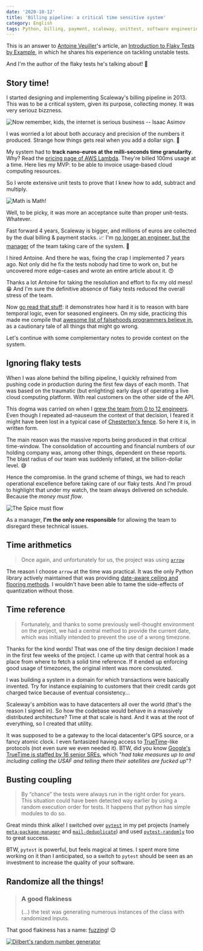 ```yaml
---
date: '2020-10-12'
title: 'Billing pipeline: a critical time sensitive system'
category: English
tags: Python, billing, payment, scaleway, unittest, software engineering, quality assurance, management, pipeline, data, money, business, AWS, lambda, date, time, falsehood, Chesterton's fence, arrow, TrueTime, google, pytest, meta-package-manage, mail-deduplicate
---
```


This is an answer to [Antoine Veuiller](https://www.linkedin.com/in/antoine-veuiller/)'s article, an [Introduction to Flaky Tests by Example](https://medium.com/@aveuiller/stories-of-flaky-test-encounters-in-the-wild-a152bf7151f5), in which he shares his experience on tackling unstable tests.

And I'm the author of the flaky tests he's talking about! 😬

## Story time!

I started designing and implementing Scaleway's billing pipeline in 2013. This was to be a critical system, given its purpose, collecting money. It was very seriouz bizzness.

![Now remember, kids, the internet is serious business -- Isaac Asimov]({attach}internet-is-serious-business.jpeg)

I was worried a lot about both accuracy and precision of the numbers it produced. Strange how things gets real when you add a dollar sign. 🤑

My system had to **track nano-euros at the milli-seconds time granularity**. Why? Read the [pricing page of AWS Lambda](https://aws.amazon.com/lambda/pricing/). They're billed 100ms usage at a time. Here lies my MVP: to be able to invoice usage-based cloud computing resources.

So I wrote extensive unit tests to prove that I knew how to add, subtract and multiply.

![Math is Math!]({attach}math-is-math.jpeg)

Well, to be picky, it was more an acceptance suite than proper unit-tests. Whatever.

Fast forward 4 years, Scaleway is bigger, and millions of euros are collected by the dual billing & payment stacks. 📈 I'm [no longer an engineer, but the manager]({filename}/2020/engineering-to-management-transition.md) of the team taking care of the system. 👔

I hired Antoine. And there he was, fixing the crap I implemented 7 years ago. Not only did he fix the tests nobody had time to work on, but he uncovered more edge-cases and wrote an entire article about it. 😍

Thanks a lot Antoine for taking the resolution and effort to fix my old mess! 😁 And I'm sure the definitive absence of flaky tests reduced the overall stress of the team.

Now [go read that stuff](https://medium.com/@aveuiller/stories-of-flaky-test-encounters-in-the-wild-a152bf7151f5): it demonstrates how hard it is to reason with bare temporal logic, even for seasoned engineers. On my side, practicing this made me compile that [awesome list of falsehoods programmers believe in](https://github.com/kdeldycke/awesome-falsehood), as a cautionary tale of all things that might go wrong.

Let's continue with some complementary notes to provide context on the system.

## Ignoring flaky tests

When I was alone behind the billing pipeline, I quickly refrained from pushing code in production during the first few days of each month. That was based on the traumatic (but enlighting) early days of operating a live cloud computing platform. With real customers on the other side of the API.

This dogma was carried on when I [grew the team from 0 to 12 engineers]({filename}/2020/engineering-to-management-transition.md). Even though I repeated ad-nauseum the context of that decision, I feared it might have been lost in a typical case of [Chesterton's fence](https://en.wikipedia.org/wiki/Wikipedia:Chesterton%27s_fence). So here it is, in written form.

The main reason was the massive reports being produced in that critical time-window. The consolidation of accounting and financial numbers of our holding company was, among other things, dependent on these reports. The blast radius of our team was suddenly inflated, at the billion-dollar level. 😅

Hence the compromise. In the grand scheme of things, we had to reach operational excellence before taking care of our flaky tests. And I'm proud to highlight that under my watch, the team always delivered on schedule. Because the *money must flow*.

![The Spice must flow]({attach}the-spice-must-flow-cat-version.jpg)

As a manager, **I'm the only one responsible** for allowing the team to disregard these technical issues.

## Time arithmetics

> Once again, and unfortunately for us, the project was using [`arrow`](https://github.com/arrow-py/arrow)

The reason I choose `arrow` at the time was practical. It was the only Python library actively maintained that was providing [date-aware ceiling and flooring methods](https://arrow.readthedocs.io/en/stable/#ranges-spans). I wouldn't have been able to tame the side-effects of quantization without those.

## Time reference

> Fortunately, and thanks to some previously well-thought environment on the project, we had a central method to provide the current date, which was initially intended to prevent the use of a wrong timezone.

Thanks for the kind words! That was one of the tiny design decision I made in the first few weeks of the project. I came up with that central hook as a place from where to fetch a solid time reference. If it ended up enforcing good usage of timezones, the original intent was more convoluted.

I was building a system in a domain for which transactions were basically invented. Try for instance explaining to customers that their credit cards got charged twice because of eventual consistency...

Scaleway's ambition was to have datacenters all over the world (that's the reason I signed in). So how the codebase would behave in a massively distributed architecture? Time at that scale is hard. And it was at the root of everything, so I created that utility.

It was supposed to be a gateway to the local datacenter's GPS source, or a fancy atomic clock. I even fantasized having access to [TrueTime](https://cloud.google.com/spanner/docs/true-time-external-consistency)-like protocols (not even sure we even needed it). BTW, did you know [Google's TrueTime is staffed by 16 senior SREs](https://twitter.com/kdeldycke/status/1102172902995173376), which "*had take measures up to and including calling the USAF and telling them their satellites are fucked up*"?

## Busting coupling

> By “chance” the tests were always run in the right order for years. This situation could have been detected way earlier by using a random execution order for tests. It happens that python has simple modules to do so.

Great minds think alike! I switched over [`pytest`](https://docs.pytest.org) in my pet projects (namely [`meta-package-manager`](https://github.com/kdeldycke/meta-package-manager) and [`mail-deduplicate`](https://github.com/kdeldycke/mail-deduplicate)) and used [`pytest-randomly`](https://pypi.org/project/pytest-randomly/) too to great success.

BTW, `pytest` is powerful, but feels magical at times. I spent more time working on it than I anticipated, so a switch to `pytest` should be seen as an investment to increase the quality of your software.

## Randomize all the things!

> ### A good flakiness
>
> (...) the test was generating numerous instances of the class with randomized inputs.

That good flakiness has a name: [fuzzing](https://en.wikipedia.org/wiki/Fuzzing)! 😉

[![Dilbert's random number generator](https://assets.amuniversal.com/321a39e06d6401301d80001dd8b71c47)](https://dilbert.com/strip/2001-10-25)
